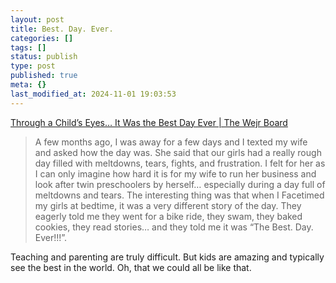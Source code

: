 ```yaml
---
layout: post
title: Best. Day. Ever.
categories: []
tags: []
status: publish
type: post
published: true
meta: {}
last_modified_at: 2024-11-01 19:03:53
---
```


[Through a Child’s Eyes… It Was the Best Day Ever | The Wejr Board](http://chriswejr.com/2015/09/09/through-a-childs-eyes-it-was-the-best-day-ever/)


>A few months ago, I was away for a few days and I texted my wife and asked how the day was. She said that our girls had a really rough day filled with meltdowns, tears, fights, and frustration. I felt for her as I can only imagine how hard it is for my wife to run her business and look after twin preschoolers by herself… especially during a day full of meltdowns and tears. The interesting thing was that when I Facetimed my girls at bedtime, it was a very different story of the day.  They eagerly told me they went for a bike ride, they swam, they baked cookies, they read stories… and they told me it was “The Best. Day. Ever!!!”.



Teaching and parenting are truly difficult. But kids are amazing and typically see the best in the world. Oh, that we could all be like that.
